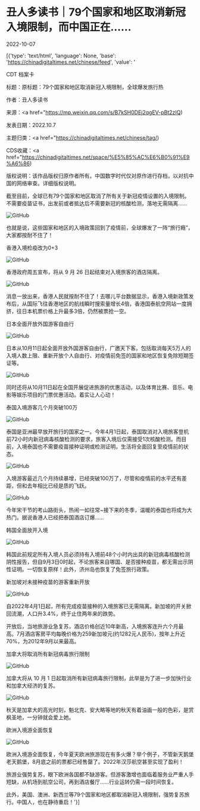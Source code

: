 # 丑人多读书｜79个国家和地区取消新冠入境限制，而中国正在……

2022-10-07

[{'type': 'text/html', 'language': None, 'base': 'https://chinadigitaltimes.net/chinese/feed', 'value': '

CDT 档案卡

标题：原标题：79个国家和地区取消新冠入境限制，全球爆发旅行热

作者：丑人多读书

来源：<a href="https://mp.weixin.qq.com/s/B7kSH0DEj2qgEV-pBt2zIQ)

发表日期：2022.10.7

主题归类：<a href="https://chinadigitaltimes.net/chinese/tag/)

CDS收藏：<a href="https://chinadigitaltimes.net/space/%E5%85%AC%E6%B0%91%E9%A6%86)

版权说明：该作品版权归原作者所有。中国数字时代仅对原作进行存档，以对抗中国的网络审查。详细版权说明。





截至目前，全球已有79个国家和地区取消了所有关于新冠疫情设置的入境限制。不需要疫苗证书，出发前或者抵达后不需要新冠的核酸检测，落地无需隔离……

![GitHub](https://chinadigitaltimes.net/chinese/files/2022/10/image-1665141612068.png)

也就是说，这些国家和地区的入境政策回到了疫情前，全球爆发了一阵“旅行瘾”，大家都按耐不住了！

香港入境检疫改为0+3

![GitHub](https://chinadigitaltimes.net/chinese/files/2022/10/post-687910-63400bad08981.)

香港政府周五宣布，将从 9 月 26 日起结束对入境旅客的酒店隔离。

![GitHub](https://chinadigitaltimes.net/chinese/files/2022/10/post-687910-63400bad12fb8.)

消息一放出来，香港人民就按耐不住了！去哪儿平台数据显示，香港入境新政策发布后，从国际飞往香港地区的航线瞬时搜索量增长4倍，香港国泰航空网站一度拥挤，往日本机票价格上升最多3倍，仍然被票抢一空。

日本全面开放外国游客自由行

![GitHub](https://chinadigitaltimes.net/chinese/files/2022/10/post-687910-63400bad1bea3.)

日本从10月11日起全面开放外国游客自由行，广邀天下客。包括取消每天5万人的入境人数上限、重新开放个人自由行、对疫情前免签的国家和地区恢复免除短期签证等。

![GitHub](https://chinadigitaltimes.net/chinese/files/2022/10/post-687910-63400bad29a11.)

同时还将从10月11日起在全国开展促进旅游的优惠活动，以及体育比赛、音乐、电影等娱乐项目的门票优惠活动。着实让人心动！

泰国入境游客几个月突破100万

![GitHub](https://chinadigitaltimes.net/chinese/files/2022/10/post-687910-63400bad364b4.)

泰国是亚洲最早放开旅行的国家之一。今年4月1日起，泰国取消对入境旅客登机前72小时内新冠病毒核酸检测的要求，旅客入境后仅需接受1次核酸检测。而目前，入境泰国也不需要疫苗接种证明或检测证明，生活将全面回复至疫情前的状态。

![GitHub](https://chinadigitaltimes.net/chinese/files/2022/10/post-687910-63400bad4256f.)

入境游客最近几个月持续暴增，已经突破100万了，尽管和疫情前的水平还有差距，但和去年相比已经是质的飞跃。

![GitHub](https://chinadigitaltimes.net/chinese/files/2022/10/post-687910-63400bad4de9c.)

今年宋干节的考山路街头，热闹一如往常~接下来的冬季，温暖的泰国也将成为大热门。据说香港人已经把泰国酒店订爆……

韩国全面放开入境

![GitHub](https://chinadigitaltimes.net/chinese/files/2022/10/post-687910-63400bad5a248.)

韩国此前规定所有入境人员必须持有入境前48个小时内出具的新冠病毒核酸检测阴性报告，但自9月3日0时起，不论旅客来自哪国、是否接种疫苗，都无需出示阴性证明。一切恢复原样！此外，济州岛也恢复了免签旅行政策。

新加坡对未接种疫苗的游客重新开放

![GitHub](https://chinadigitaltimes.net/chinese/files/2022/10/post-687910-63400bad65ef1.)

自2022年4月1日起，所有完成疫苗接种的入境旅客已无需隔离。新加坡的开关掀回流潮，人口升3.4%，终于止住两年来的跌势。

开放后，当地旅游业急复苏，酒店价格创近10年新高，入境旅客连升六个月最高。7月酒店客房平均每晚价格为259新加坡元(约1282元人民币)，按年上升近70%，为2012年9月以来最高。

加拿大将取消所有新冠病毒旅行限制

![GitHub](https://chinadigitaltimes.net/chinese/files/2022/10/post-687910-63400bad71cdf.)

加拿大将从 10 月 1 日起取消所有新冠病毒旅行限制，此举是为了进一步加快行业和加拿大经济的复苏。

![GitHub](https://chinadigitaltimes.net/chinese/files/2022/10/post-687910-63400bad80352.)

秋天是加拿大的高光时刻，魁北克、安大略等地的秋天有着油画一般的色彩，是赏枫圣地，一分钟就会爱上她。

欧洲入境游全面恢复

![GitHub](https://chinadigitaltimes.net/chinese/files/2022/10/post-687910-63400bad8f7a3.)

欧洲入境游全面恢复，今年夏天欧洲旅游现在有多火爆？举个例子，不管新天鹅堡老天鹅堡，8月底之前的票都已经售罄了。2022年汉莎航空甚至实现了盈利！

旅游业强势复苏，眼下欧洲各国都不缺游客。但游客激增也面临着服务业严重人手短缺，从机场到航空公司，再到酒店餐厅……行业运转仍需一段时间恢复。

此外，美国、澳洲、新西兰等79个国家和地区都取消新冠入境限制，强势复苏旅行。中国人，也在静待重启！'}]